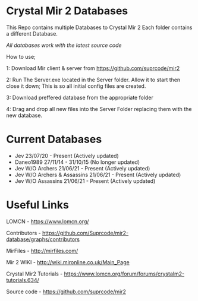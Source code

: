 # Crystal Mir 2 Databases

This Repo contains multiple Databases to Crystal Mir 2 
Each folder contains a different Database.

*All databases work with the latest source code*

How to use;

1: Download Mir client & server from https://github.com/suprcode/mir2

2: Run The Server.exe located in the Server folder. Allow it to start then close it down; This is so all initial config files are created.

3: Download preffered database from the appropriate folder

4: Drag and drop all new files into the Server Folder replacing them with the new database.


# Current Databases

- Jev 23/07/20 - Present (Actively updated)
- Daneo1989 27/11/14 - 31/10/15 (No longer updated)
- Jev W/O Archers 21/06/21 - Present (Actively updated)
- Jev W/O Archers & Assassins 21/06/21 - Present (Actively updated)
- Jev W/O Assassins 21/06/21 - Present (Actively updated)

# Useful Links

LOMCN - https://www.lomcn.org/

Contributors - https://github.com/Suprcode/mir2-database/graphs/contributors

MirFiles - http://mirfiles.com/

Mir 2 WIKI - http://wiki.mironline.co.uk/Main_Page

Crystal Mir2 Tutorials - https://www.lomcn.org/forum/forums/crystalm2-tutorials.634/

Source code - https://github.com/suprcode/mir2
